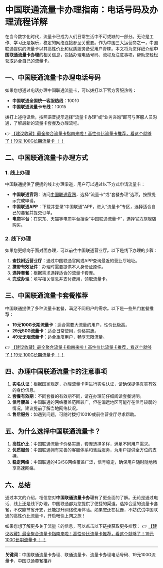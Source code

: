 # 中国联通流量卡办理指南：电话号码及办理流程详解

在当今数字化时代，流量卡已成为人们日常生活中不可或缺的一部分。无论是工作、学习还是娱乐，稳定的网络连接都至关重要。作为中国三大运营商之一，中国联通提供的流量卡以其高性价比和优质服务备受用户青睐。本文将为您详细介绍**中国联通流量卡办理**的相关信息，包括办理电话号码、流程及注意事项，帮助您轻松获取适合自己的流量卡。

## 一、中国联通流量卡办理电话号码

如果您想通过电话办理中国联通流量卡，可以拨打以下官方客服热线：

- **中国联通全国统一客服热线**：10010
- **中国联通流量卡专线**：10015

拨打上述电话后，按照语音提示选择“流量卡办理”或“业务咨询”即可与客服人员沟通，了解最新的流量卡套餐及办理流程。

👉 [【建议收藏】最全聚合流量卡指南来啦！高性价比流量卡推荐，看这个就够了！19元 100G长期流量卡 ！！](https://bit.ly/Liuliangka)

## 二、中国联通流量卡办理方式

### 1. 线上办理
中国联通提供了便捷的线上办理渠道，用户可以通过以下方式申请流量卡：
- **中国联通官网**：访问[中国联通官网](https://www.10010.com)，选择“流量卡”或“套餐办理”选项，按照提示完成申请。
- **中国联通APP**：下载并登录“中国联通”APP，进入“流量卡”专区，选择适合自己的套餐并提交订单。
- **电商平台**：在京东、天猫等电商平台搜索“中国联通流量卡”，选择官方旗舰店购买。

### 2. 线下办理
如果您更倾向于面对面办理，可以前往中国联通营业厅。以下是线下办理的步骤：
1. **查找附近营业厅**：通过中国联通官网或APP查询最近的营业厅地址。
2. **携带有效证件**：办理时需要提供本人身份证原件。
3. **选择套餐**：根据需求选择适合的流量卡套餐。
4. **完成办理**：填写相关信息并支付费用，领取流量卡。

## 三、中国联通流量卡套餐推荐

中国联通提供了多种流量卡套餐，满足不同用户的需求。以下是一些热门套餐推荐：
- **19元100G长期流量卡**：适合需要大流量的用户，性价比极高。
- **29元50G流量卡**：适合日常使用，价格实惠。
- **49元无限流量卡**：适合重度用户，畅享无限流量。

👉 [【建议收藏】最全聚合流量卡指南来啦！高性价比流量卡推荐，看这个就够了！19元 100G长期流量卡 ！！](https://bit.ly/Liuliangka)

## 四、办理中国联通流量卡的注意事项

1. **实名认证**：根据国家规定，办理流量卡需进行实名认证，请确保提供真实有效的身份信息。
2. **套餐有效期**：不同套餐的有效期不同，请在办理前仔细阅读套餐说明。
3. **信号覆盖**：中国联通的网络覆盖范围较广，但在偏远地区可能存在信号较弱的情况，建议提前了解当地网络状况。
4. **售后服务**：如遇到问题，可随时拨打10010或前往营业厅寻求帮助。

## 五、为什么选择中国联通流量卡？

1. **高性价比**：中国联通流量卡价格实惠，套餐选择多样，满足不同用户需求。
2. **优质服务**：中国联通拥有完善的客服体系和售后服务，为用户提供全方位的支持。
3. **稳定网络**：中国联通的4G/5G网络覆盖广泛，信号稳定，确保用户随时随地畅享高速网络。

## 六、总结

通过本文的介绍，相信您对**中国联通流量卡办理**有了更全面的了解。无论是通过电话、线上还是线下办理，中国联通都为您提供了便捷的渠道。选择合适的流量卡套餐，不仅能节省开支，还能提升网络使用体验。如果您还在犹豫，不妨试试中国联通的高性价比流量卡，开启畅快上网之旅！

如果您想了解更多关于流量卡的信息，可以点击以下链接获取更多推荐：
👉 [【建议收藏】最全聚合流量卡指南来啦！高性价比流量卡推荐，看这个就够了！19元 100G长期流量卡 ！！](https://bit.ly/Liuliangka)

---

**关键词**：中国联通流量卡办理、联通流量卡、流量卡办理电话号码、19元100G流量卡、中国联通套餐推荐
